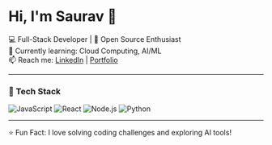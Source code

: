 # Hi, I'm Saurav 👋

💻 Full-Stack Developer | 🚀 Open Source Enthusiast  
🌱 Currently learning: Cloud Computing, AI/ML  
📫 Reach me: [LinkedIn](your-link) | [Portfolio](your-website)  

---
### 🔧 Tech Stack
![JavaScript](https://img.shields.io/badge/-JavaScript-yellow?logo=javascript) 
![React](https://img.shields.io/badge/-React-blue?logo=react) 
![Node.js](https://img.shields.io/badge/-Node.js-green?logo=node.js) 
![Python](https://img.shields.io/badge/-Python-blue?logo=python)

---
⭐️ Fun Fact: I love solving coding challenges and exploring AI tools!



